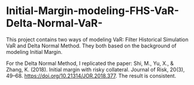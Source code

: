 # Initial-Margin-modeling-FHS-VaR-Delta-Normal-VaR-
This project contains two ways of modeling VaR: Filter Historical Simulation VaR and Delta Normal Method. They both based on the background of modeling Initial Margin.

For the Delta Normal Method, I replicated the paper: Shi, M., Yu, X., & Zhang, K. (2018). Initial margin with risky collateral. Journal of Risk, 20(3), 49–68. https://doi.org/10.21314/JOR.2018.377. The result is consistent.
